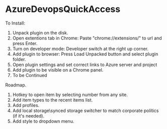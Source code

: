 # AzureDevopsQuickAccess

To Install:
1. Unpack plugin on the disk. 
2. Open extentions tab in Chrome: Paste "chrome://extensions/" to url and press Enter. 
3. Turn on developer mode: Developer switch at the right up corner.
4. Add plugin to browser: Press Load Unpacked button and select plugin folder.
5. Open plugin settings and set correct links to Azure server and project
6. Add plugin to be visible on a Chrome panel.
7. To be Continued

Roadmap.
1. Hotkey to open item by selecting number from any site.
2. Add item types to the recent items list.
3. Add profiles.
4. Add local storage\synced storage switcher to match corporate politics (if it's needed).
5. Add style to dropdown menu.
